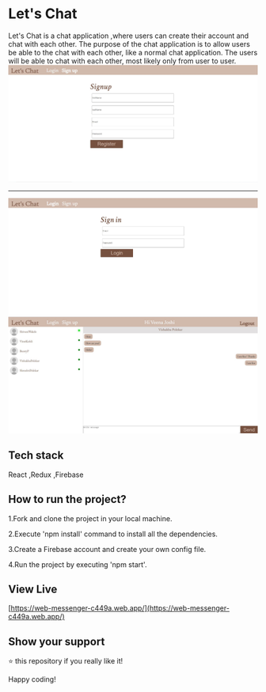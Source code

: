 # Let's Chat

Let's Chat is a chat application ,where users can create their account and chat with each other.
The purpose of the chat application is to allow users be able to the chat with each other, like a normal chat application. The users will be able to chat with each other, most likely only from user to user.
![GitHub Logo](/chatpic1.JPG)
__________________________________________________________________

![GitHub Logo](/chatpic2.JPG)
![GitHub Logo](/chatpic.JPG)

## Tech stack
React ,Redux ,Firebase

## How to run the project?
1.Fork and clone the project in your local machine.

2.Execute 'npm install' command to install all the dependencies.

3.Create a Firebase account and create your own config file.

4.Run the project by executing 'npm start'.




## View Live

[https://web-messenger-c449a.web.app/](https://web-messenger-c449a.web.app/)

## Show your support
⭐ this repository if you really like it!

Happy coding!